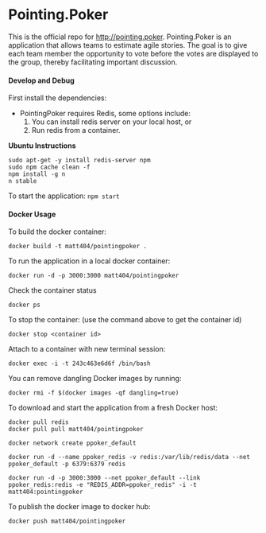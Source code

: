 # Pointing.Poker

This is the official repo for http://pointing.poker.  Pointing.Poker is an
application that allows teams to estimate agile stories.  The goal is to give
each team member the opportunity to vote before the votes are displayed to the
group, thereby facilitating important discussion.

#### Develop and Debug

First install the dependencies:

* PointingPoker requires Redis, some options include:
  1. You can install redis server on your local host, or
  2. Run redis from a container.

**Ubuntu Instructions**

```
sudo apt-get -y install redis-server npm
sudo npm cache clean -f
npm install -g n
n stable
```

To start the application:
`npm start`


#### Docker Usage

To build the docker container:

`docker build -t matt404/pointingpoker .`

To run the application in a local docker container:

```
docker run -d -p 3000:3000 matt404/pointingpoker
```

Check the container status

`docker ps`

To stop the container: (use the command above to get the container id)

`docker stop <container id>`

Attach to a container with new terminal session:

`docker exec -i -t 243c463e6d6f /bin/bash`

You can remove dangling Docker images by running:

`docker rmi -f $(docker images -qf dangling=true)`

To download and start the application from a fresh Docker host:
```
docker pull redis
docker pull pull matt404/pointingpoker

docker network create ppoker_default

docker run -d --name ppoker_redis -v redis:/var/lib/redis/data --net ppoker_default -p 6379:6379 redis

docker run -d -p 3000:3000 --net ppoker_default --link ppoker_redis:redis -e "REDIS_ADDR=ppoker_redis" -i -t matt404:pointingpoker
```

To publish the docker image to docker hub:

`docker push matt404/pointingpoker`
